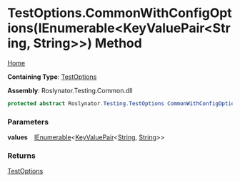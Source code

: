 # TestOptions\.CommonWithConfigOptions\(IEnumerable\<KeyValuePair\<String, String>>\) Method

[Home](../../../../README.md)

**Containing Type**: [TestOptions](../README.md)

**Assembly**: Roslynator\.Testing\.Common\.dll

```csharp
protected abstract Roslynator.Testing.TestOptions CommonWithConfigOptions(System.Collections.Generic.IEnumerable<System.Collections.Generic.KeyValuePair<string, string>> values)
```

### Parameters

**values** &ensp; [IEnumerable](https://docs.microsoft.com/en-us/dotnet/api/system.collections.generic.ienumerable-1)\<[KeyValuePair](https://docs.microsoft.com/en-us/dotnet/api/system.collections.generic.keyvaluepair-2)\<[String](https://docs.microsoft.com/en-us/dotnet/api/system.string), [String](https://docs.microsoft.com/en-us/dotnet/api/system.string)>>

### Returns

[TestOptions](../README.md)

